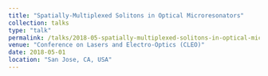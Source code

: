 ```yaml
---
title: "Spatially-Multiplexed Solitons in Optical Microresonators"
collection: talks
type: "talk"
permalink: /talks/2018-05-spatially-multiplexed-solitons-in-optical-microresonators
venue: "Conference on Lasers and Electro-Optics (CLEO)"
date: 2018-05-01
location: "San Jose, CA, USA"
---
```

